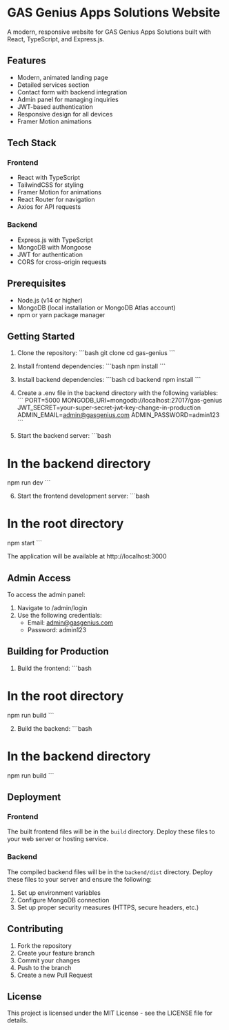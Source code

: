 # GAS Genius Apps Solutions Website

A modern, responsive website for GAS Genius Apps Solutions built with React, TypeScript, and Express.js.

## Features

- Modern, animated landing page
- Detailed services section
- Contact form with backend integration
- Admin panel for managing inquiries
- JWT-based authentication
- Responsive design for all devices
- Framer Motion animations

## Tech Stack

### Frontend
- React with TypeScript
- TailwindCSS for styling
- Framer Motion for animations
- React Router for navigation
- Axios for API requests

### Backend
- Express.js with TypeScript
- MongoDB with Mongoose
- JWT for authentication
- CORS for cross-origin requests

## Prerequisites

- Node.js (v14 or higher)
- MongoDB (local installation or MongoDB Atlas account)
- npm or yarn package manager

## Getting Started

1. Clone the repository:
\`\`\`bash
git clone <repository-url>
cd gas-genius
\`\`\`

2. Install frontend dependencies:
\`\`\`bash
npm install
\`\`\`

3. Install backend dependencies:
\`\`\`bash
cd backend
npm install
\`\`\`

4. Create a .env file in the backend directory with the following variables:
\`\`\`
PORT=5000
MONGODB_URI=mongodb://localhost:27017/gas-genius
JWT_SECRET=your-super-secret-jwt-key-change-in-production
ADMIN_EMAIL=admin@gasgenius.com
ADMIN_PASSWORD=admin123
\`\`\`

5. Start the backend server:
\`\`\`bash
# In the backend directory
npm run dev
\`\`\`

6. Start the frontend development server:
\`\`\`bash
# In the root directory
npm start
\`\`\`

The application will be available at http://localhost:3000

## Admin Access

To access the admin panel:
1. Navigate to /admin/login
2. Use the following credentials:
   - Email: admin@gasgenius.com
   - Password: admin123

## Building for Production

1. Build the frontend:
\`\`\`bash
# In the root directory
npm run build
\`\`\`

2. Build the backend:
\`\`\`bash
# In the backend directory
npm run build
\`\`\`

## Deployment

### Frontend
The built frontend files will be in the `build` directory. Deploy these files to your web server or hosting service.

### Backend
The compiled backend files will be in the `backend/dist` directory. Deploy these files to your server and ensure the following:
1. Set up environment variables
2. Configure MongoDB connection
3. Set up proper security measures (HTTPS, secure headers, etc.)

## Contributing

1. Fork the repository
2. Create your feature branch
3. Commit your changes
4. Push to the branch
5. Create a new Pull Request

## License

This project is licensed under the MIT License - see the LICENSE file for details.
